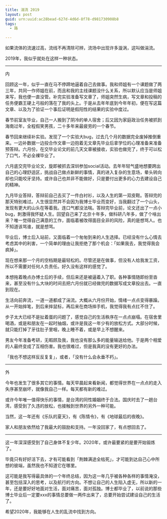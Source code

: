 ```yaml
---
title: 湍流 2019
layout: post
guid: urn:uuid:ac28bead-627d-4d6d-8f78-d981730908b8
tags:
  - 路
  
---
```

  
如果流体的流速过高，流线不再清除可辨，流场中出现许多漩涡，这叫做湍流。

2019年，我似乎就处在这样一种状态。

---

内

回顾这一年，似乎一直在马不停蹄地逼着自己去做事。我和师姐有一个课题做了两三年，共同一作师姐在前，而且和我的主线课题没什么关系，所以默认应当是师姐来写，我也便一直没管。补完实验准备写文章了，师姐突然生病，写文章和投稿的任务便霸王硬上弓般的落在了我的头上。于是从去年年底到今年年初，便在写这篇文章、以及为了验证一个事后证明是假阳性的结果的实验中度过。

春节前室友毕业，自己一人搬到了阴冷的单人宿舍；后又因为家庭政治任务被抓到海南过年，全程假笑男孩，二十多年来最疲劳的一个春节。

春节回来继续补实验。发现了一个实验大bug，过去几个月的数据完全废掉推倒重来。一边补数据一边投合作文章一边抱着无文章先毕业后拿学位的心理准备来准备预答辩。六月份，在交毕业论文的前几天文章被接收，实验也做完了，终于可以松了口气，不必全裸毕业了。

六月底交完毕业论文，旋即被抓去深圳参加social活动。去年年轻气盛地想要跨出自己的心理舒适区，挑战自己做点新鲜的事情，真的进入复杂的生意场，晕头转向却也只能咬牙坚持。或许自己也并非不能做好，只是要付出更多的心力去建设自己的精神。

九月毕业答辩，答辩前自己去买了一件白衬衫，以及人生的第一双皮鞋。答辩完的那天特别难过。人生很显然并不会因为我博士毕业而变好，当我翻过了一个山头，发现有更大的山头在等着我。连口气都没法喘。答辩完毕业前，论文还出了一点小bug，刺激得我怀疑人生。回望自己来了北京十年多，做科研八年多，做了个啥出来？唯一觉得自己满意的工作，面临着被改得面目全非的风险，真的是想骂人。也不知道该骂谁，就是想骂。

毕业后，博士后入站前，又面临着一个匆匆到来的人生选择。已经没有什么心情去考虑其中的利害，一个简单的理由让我拒绝了那个机会：「如果我去，我觉得我会疯掉」。

现在想来那一个月的空档期是最轻松的。尽管还是在做事，但没有人给我发工资，所以不需要对任何人负责任。好久没有这样的感觉了。

本想拖着晚点办博士后的手续，但后来还是被逼着入了职。各种事情随即纷至沓来，甚至没有什么大块的时间去把六月份就已经做完的数据写成文章投出去。一直到现在。

生活向前奔流，一道一道都成了湍流。大概从六月份开始，情绪一点点变得暴躁。从一开始摔笔，到后来摔鼠标，再后来在商场摔手机，我觉得我有点扛不住了。

步子太大已经不是扯着蛋的问题了，感觉自己的生活秩序在一点点崩塌。在宿舍里喝酒，或是和朋友在一起时抽烟，或许是我这一年少有的放松方式。大部分时候，就只能打掉了牙往肚子里咽，晚上睡不着，或是早上不想醒来。

男友今年准备考研，无暇顾及我，我也没有那么多的能量输送给他。于是两个相爱的人最终变成了互相伤害。我也很难过，但是我真的没有更好的办法。

「我也不想这样反反复复」，或者，「没有什么会永垂不朽」。

---

外

今年也发生了很多其它的事情。每天早晨起来看新闻，都觉得世界在一点点的走入失序甚至崩坏，就像我自己一样。每天都有新的难过。

或许今年唯一值得快乐的事情，是台湾的同性婚姻终于合法。国庆时去了一趟台湾，感受到了久违的放松，也接触到世界的另外一种可能。

当然，这一年还有《乐队的夏天》，有《陈情令》，有《地球最后的夜晚》。

家人和朋友依然给了我最大的鼓励和支持。一年没回家了，有点想回去了。

---

这一年深深感受到了自己身体不复少年。2020年，或许最要紧的是要开始锻炼了。

毕竟只有好好活下去，才有可能看到「荆棘满途全枯死」，才可能到达自己心中所想的彼端，虽然我也不知道它在哪里。

这可能是我写得最具体的一个年终总结，因为这一年几乎被各种各样的事情淹没，甚至包括深入的思考，以及航行的方向。不想让自己的人生陷入虚无，所以新的一年，还是要好好地面对生活，面对痛苦，面对孤独。博士都毕业了，以前说的那些博士毕业后一定要xxx的事情总要做一两件出来了，总要开始尝试建设自己的生活了。

希望2020年，我能够在人生的乱流中找到方向。

